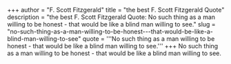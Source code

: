 +++
author = "F. Scott Fitzgerald"
title = "the best F. Scott Fitzgerald Quote"
description = "the best F. Scott Fitzgerald Quote: No such thing as a man willing to be honest - that would be like a blind man willing to see."
slug = "no-such-thing-as-a-man-willing-to-be-honest---that-would-be-like-a-blind-man-willing-to-see"
quote = '''No such thing as a man willing to be honest - that would be like a blind man willing to see.'''
+++
No such thing as a man willing to be honest - that would be like a blind man willing to see.

